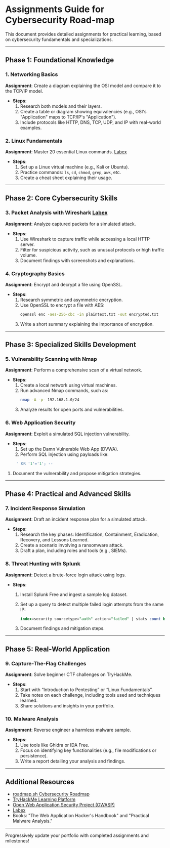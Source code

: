 # Assignments Guide for Cybersecurity Road-map  

This document provides detailed assignments for practical learning, based on cybersecurity fundamentals and specializations.

---

## **Phase 1: Foundational Knowledge**  

### **1. Networking Basics**  
**Assignment**: Create a diagram explaining the OSI model and compare it to the TCP/IP model.  
- **Steps**:  
  1. Research both models and their layers.  
  2. Create a table or diagram showing equivalencies (e.g., OSI's "Application" maps to TCP/IP's "Application").  
  3. Include protocols like HTTP, DNS, TCP, UDP, and IP with real-world examples.  

### **2. Linux Fundamentals**  
**Assignment**: Master 20 essential Linux commands.  [Labex](https://labex.io) 
- **Steps**:  
  1. Set up a Linux virtual machine (e.g., Kali or Ubuntu).  
  2. Practice commands: `ls`, `cd`, `chmod`, `grep`, `awk`, etc.  
  3. Create a cheat sheet explaining their usage.
    

---

## **Phase 2: Core Cybersecurity Skills**  

### **3. Packet Analysis with Wireshark**   [Labex](https://labex.io)
**Assignment**: Analyze captured packets for a simulated attack.  
- **Steps**:  
  1. Use Wireshark to capture traffic while accessing a local HTTP server.  
  2. Filter for suspicious activity, such as unusual protocols or high traffic volume.  
  3. Document findings with screenshots and explanations.  

### **4. Cryptography Basics**  
**Assignment**: Encrypt and decrypt a file using OpenSSL.  
- **Steps**:  
  1. Research symmetric and asymmetric encryption.  
  2. Use OpenSSL to encrypt a file with AES:  
     ```bash
     openssl enc -aes-256-cbc -in plaintext.txt -out encrypted.txt  
     ```  
  3. Write a short summary explaining the importance of encryption.  

---

## **Phase 3: Specialized Skills Development**  

### **5. Vulnerability Scanning with Nmap**  
**Assignment**: Perform a comprehensive scan of a virtual network.  
- **Steps**:  
  1. Create a local network using virtual machines.  
  2. Run advanced Nmap commands, such as:  
     ```bash
     nmap -A -p- 192.168.1.0/24  
     ```  
  3. Analyze results for open ports and vulnerabilities.  

### **6. Web Application Security**  
**Assignment**: Exploit a simulated SQL injection vulnerability.  
- **Steps**:  
  1. Set up the Damn Vulnerable Web App (DVWA).  
  2. Perform SQL injection using payloads like:  
```sql
	 ' OR '1'='1'; --  
```  
  1. Document the vulnerability and propose mitigation strategies.

---

## **Phase 4: Practical and Advanced Skills**  

### **7. Incident Response Simulation**  
**Assignment**: Draft an incident response plan for a simulated attack.  
- **Steps**:  
  1. Research the key phases: Identification, Containment, Eradication, Recovery, and Lessons Learned.  
  2. Create a scenario involving a ransomware attack.  
  3. Draft a plan, including roles and tools (e.g., SIEMs).  

### **8. Threat Hunting with Splunk**  
**Assignment**: Detect a brute-force login attack using logs.  
- **Steps**:  
  1. Install Splunk Free and ingest a sample log dataset.  
  2. Set up a query to detect multiple failed login attempts from the same IP:  

     ```sql
     index=security sourcetype="auth" action="failed" | stats count by src_ip  
     ```  
  3. Document findings and mitigation steps.  

---

## **Phase 5: Real-World Application**  

### **9. Capture-The-Flag Challenges**  
**Assignment**: Solve beginner CTF challenges on TryHackMe.  
- **Steps**:  
  1. Start with “Introduction to Pentesting” or “Linux Fundamentals”.  
  2. Take notes on each challenge, including tools used and techniques learned.  
  3. Share solutions and insights in your portfolio.  

### **10. Malware Analysis**  
**Assignment**: Reverse engineer a harmless malware sample.  
- **Steps**:  
  1. Use tools like Ghidra or IDA Free.  
  2. Focus on identifying key functionalities (e.g., file modifications or persistence).  
  3. Write a report detailing your analysis and findings.  

---

## **Additional Resources**  
- [roadmap.sh Cybersecurity Roadmap](https://roadmap.sh/cyber-security)  
- [TryHackMe Learning Platform](https://tryhackme.com)  
- [Open Web Application Security Project (OWASP)](https://owasp.org)
- [Labex](https://labex.io)
- Books: "The Web Application Hacker's Handbook" and "Practical Malware Analysis."  

---

Progressively update your portfolio with completed assignments and milestones!
